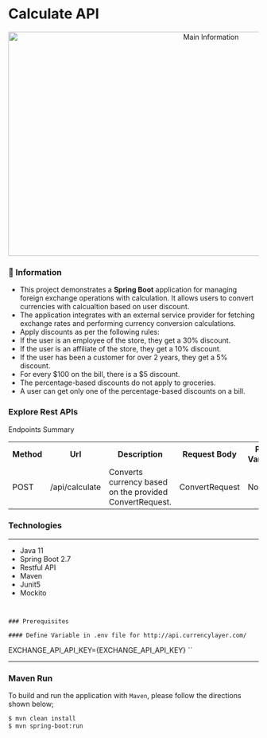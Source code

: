 # Calculate API

<p align="center">
    <img src="screenshots/foreign_exchange_main_image.png" alt="Main Information" width="800" height="450">
</p>

### 📖 Information

<ul style="list-style-type:disc">
  <li>This project demonstrates a <b>Spring Boot</b> application for managing foreign exchange operations with calculation. It allows users to convert currencies with calcualtion based on user discount.</li>
  <li>The application integrates with an external service provider for fetching exchange rates and performing currency conversion calculations.</li>
  <li>	Apply discounts as per the following rules:</li>
  <li>	If the user is an employee of the store, they get a 30% discount.</li>
  <li>	If the user is an affiliate of the store, they get a 10% discount.</li>
  <li>	If the user has been a customer for over 2 years, they get a 5% discount.</li>
  <li>	For every $100 on the bill, there is a $5 discount.</li>
  <li>	The percentage-based discounts do not apply to groceries.</li>
  <li>	A user can get only one of the percentage-based discounts on a bill.</li>
</ul>


### Explore Rest APIs

Endpoints Summary

<table style="width:100%">
  <tr>
      <th>Method</th>
      <th>Url</th>
      <th>Description</th>
      <th>Request Body</th>
      <th>Path Variable</th>
      <th>Response</th>
  </tr>

  <tr>
      <td>POST</td>
      <td>/api/calculate</td>
      <td>Converts currency based on the provided ConvertRequest.</td>
      <td>ConvertRequest</td>
      <td>None</td>
      <td>ConvertResponse</td>
  </tr>
</table>


### Technologies

---
- Java 11
- Spring Boot 2.7
- Restful API
- Maven
- Junit5
- Mockito


```


### Prerequisites

#### Define Variable in .env file for http://api.currencylayer.com/

```
EXCHANGE_API_API_KEY={EXCHANGE_API_API_KEY}
``


---
### Maven Run
To build and run the application with `Maven`, please follow the directions shown below;

```sh
$ mvn clean install
$ mvn spring-boot:run
